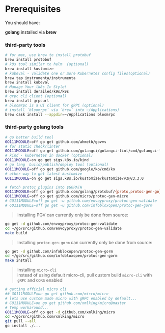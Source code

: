 # Prerequisites

You should have:

**golang** installed via **brew**

### third-party tools

```bash
# for mac, use brew to install protobuf
brew install protobuf
# k8s tool similar to helm  (optional)
brew install kustomize
# kubeval - validate one or more Kubernetes config files(optional)
brew tap instrumenta/instrumenta
brew install kubeval
# Manage Your lk8s In Style!
brew install derailed/k9s/k9s
# grpc cli client (optional)
brew install grpcurl
# bloomrpc is a UI client for gRPC (optional)
# install `bloomrpc` via `brew` into ~/Applications)
brew cask install --appdir=~/Applications bloomrpc
```

### third-party golang tools

```bash
# go better build tool
GO111MODULE=off go get github.com/ahmetb/govvv
# for static check/linter
GO111MODULE=off go get github.com/golangci/golangci-lint/cmd/golangci-lint
# kind - kubernetes in docker (optional)
GO111MODULE=on go get sigs.k8s.io/kind
# go lang  build/publish/deploy tool (optional)
GO111MODULE=off go get github.com/google/ko/cmd/ko
# other way to get latest kustomize
GO111MODULE=on go get sigs.k8s.io/kustomize/kustomize/v3@v3.3.0

# fetch protoc plugins into $GOPATH
GO111MODULE=off go get github.com/golang/protobuf/{proto,protoc-gen-go}
GO111MODULE=off go get github.com/micro/protoc-gen-micro
# GO111MODULE=off go get -u github.com/envoyproxy/protoc-gen-validate
# GO111MODULE=off go get -u github.com/infobloxopen/protoc-gen-gorm
```

> Installing PGV can currently only be done from source:

```bash
go get -d github.com/envoyproxy/protoc-gen-validate
cd ~/go/src/github.com/envoyproxy/protoc-gen-validate
make build
```

> Installing `protoc-gen-gorm` can currently only be done from source:

```bash
go get -d github.com/infobloxopen/protoc-gen-gorm
cd ~/go/src/github.com/infobloxopen/protoc-gen-gorm
make install
```

> Installing `micro-cli`<br/>
> instead of using default micro-cli, pull custom build `micro-cli` with `gRPC` and `CORS` enabled

```bash
# getting official micro cli
## GO111MODULE=on go get github.com/micro/micro
# lets use custom made micro with gRPC enabled by default...
# GO111MODULE=on go get github.com/xmlking/micro@master
# Temp workaround...
GO111MODULE=off go get -d github.com/xmlking/micro
cd ~/go/src/github.com/xmlking/micro
git pull --all
go install ./...
```
